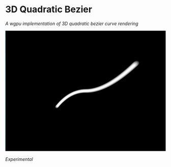# 3D Quadratic Bezier

*A wgpu implementation of 3D quadratic bezier curve rendering*

![snapshot](snapshot.jpg)

*Experimental*
